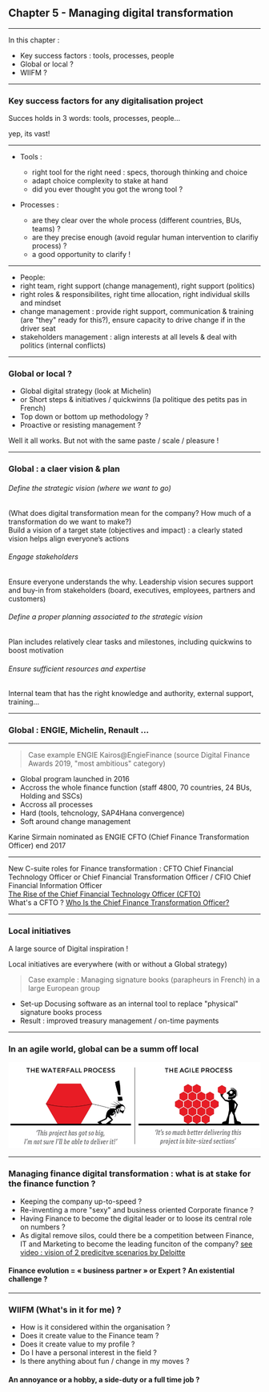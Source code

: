 ## Chapter 5 - Managing digital transformation

----

In this chapter :
- Key success factors : tools, processes, people
- Global or local ?
- WIIFM ?

---

### Key success factors for any digitalisation project

Succes holds in 3 words: tools, processes, people…   

yep, its vast!

----

- Tools : 
  - right tool for the right need : specs, thorough thinking and choice
  - adapt choice complexity to stake at hand
  - did you ever thought you got the wrong tool ?     


- Processes : 
  - are they clear over the whole process (different countries, BUs, teams) ?
  - are they precise enough (avoid regular human intervention to clarifiy process) ? 
  - a good opportunity to clarify !

----

- People: 
 - right team, right support (change management), right support (politics)
 - right roles & responsibilites, right time allocation, right individual skills and mindset
 - change management : provide right support, communication & training (are "they" ready for this?), ensure capacity to drive change if in the driver seat
 - stakeholders management : align interests at all levels & deal with politics (internal conflicts) 

----

### Global or local ?  

- Global digital strategy (look at Michelin) 
- or Short steps & initiatives / quickwinns (la politique des petits pas in French) 
- Top down or bottom up methodology ?
- Proactive or resisting management ?

Well it all works. But not with the same paste / scale / pleasure !

----

### Global : a claer vision & plan

###### Define the strategic vision (where we want to go) 
(What does digital transformation mean for the company? How much of a transformation do we want to make?)   
Build a vision of a target state (objectives and impact) : a clearly stated vision helps align everyone’s actions

###### Engage stakeholders    
Ensure everyone understands the why. Leadership vision secures support and buy-in from stakeholders (board, executives, employees, partners and customers)

###### Define a proper planning associated to the strategic vision    
Plan includes relatively clear tasks and milestones, including quickwins to boost motivation 

###### Ensure sufficient resources and expertise    
Internal team that has the right knowledge and authority, external support, training…

----

### Global : ENGIE, Michelin, Renault ...

----

> Case example ENGIE Kairos@EngieFinance (source Digital Finance Awards 2019, "most ambitious" category)    

- Global program launched in 2016
- Accross the whole finance function (staff 4800, 70 countries, 24 BUs, Holding and SSCs)
- Accross all processes
- Hard (tools, tehcnology, SAP4Hana convergence)
- Soft around change management

Karine Sirmain nominated as ENGIE CFTO (Chief Finance Transformation Officer) end 2017

----

New C-suite roles for Finance transformation : CFTO Chief Financial Technology Officer or Chief Financial Transformation Officer / CFIO Chief Financial Information Officer    
[The Rise of the Chief Financial Technology Officer (CFTO) ](http://www.kforceblog.com/uploads/docs/Spotlight_February.pdf)    
What's a CFTO ? [Who Is the Chief Finance Transformation Officer?](https://www.americanexpress.com/en-au/business/trends-and-insights/articles/who-is-the-chief-finance-transformation-officer/)

----

### Local initiatives

A large source of Digital inspiration !

Local initiatives are everywhere (with or without a Global strategy) 

> Case example : Managing signature books (parapheurs in French) in a large European group     

- Set-up Docusing software as an internal tool to replace "physical" signature books process   
- Result : improved treasury management / on-time payments

----

### In an agile world, global can be a summ off local
<img src="images/agilevswaterfall.jpg" style="background:none; border:none; box-shadow:none;"/>

----

### Managing finance digital transformation : what is at stake for the finance function ? 

- Keeping the company up-to-speed ?
- Re-inventing a more "sexy" and business oriented Corporate finance ? 
- Having Finance to become the digital leader or to loose its central role on numbers ? 
- As digital remove silos, could there be a competition between Finance, IT and Marketing to become the leading funciton of the company? [see video : vision of 2 predicitve scenarios by Deloitte](https://www.youtube.com/watch?v=hU2zyRKKZ5g)
#### Finance evolution = « business partner » or Expert ? An existential challenge ?  

----

### WIIFM (What's in it for me) ? 
- How is it considered within the organisation ?
- Does it create value to the Finance team ?
- Does it create value to my profile ?
- Do I have a personal interest in the field ? 
- Is there anything about fun / change in my moves ?
#### An annoyance or a hobby, a side-duty or a full time job ?
